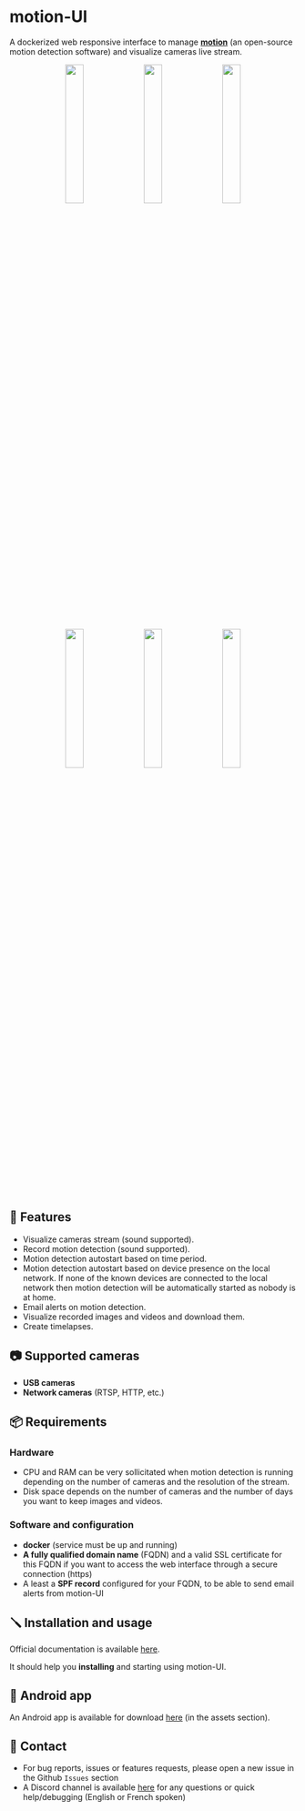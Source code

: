 # motion-UI

A dockerized web responsive interface to manage <a href="https://github.com/Motion-Project/motion"><b>motion</b></a> (an open-source motion detection software) and visualize cameras live stream.

<div align="center">
    <img src="https://github.com/user-attachments/assets/964f1307-c295-49f6-82e5-db6326f909b4" width=25% align="top">
    &nbsp;
    <img src="https://github.com/user-attachments/assets/caa8944d-5d8e-4b4b-a706-5a2e469dac7e" width=25% align="top">
    &nbsp;
    <img src="https://github.com/user-attachments/assets/7a9f1efd-bef0-42b9-ba8f-6c7bde8be028" width=25% align="top">
</div>
<br>
<div align="center">
    <img src="https://github.com/user-attachments/assets/0c3876f5-dfa6-45bd-a750-ca8b4cfe1133" width=25% align="top">
    &nbsp;
    <img src="https://github.com/user-attachments/assets/68cd77fd-69cf-46f4-aca2-528d5d42077f" width=25% align="top">
    &nbsp;
    <img src="https://github.com/user-attachments/assets/ba3352ea-4174-4707-9f4c-9f6bf2074968" width=25% align="top">
</div>

<br>

## 🚀 Features

- Visualize cameras stream (sound supported).
- Record motion detection (sound supported).
- Motion detection autostart based on time period.
- Motion detection autostart based on device presence on the local network. If none of the known devices are connected to the local network then motion detection will be automatically started as nobody is at home.
- Email alerts on motion detection.
- Visualize recorded images and videos and download them.
- Create timelapses.

## 📷 Supported cameras

- **USB cameras**
- **Network cameras** (RTSP, HTTP, etc.)

## 📦 Requirements

### Hardware

- CPU and RAM can be very sollicitated when motion detection is running depending on the number of cameras and the resolution of the stream.
- Disk space depends on the number of cameras and the number of days you want to keep images and videos.

### Software and configuration

- **docker** (service must be up and running)
- **A fully qualified domain name** (FQDN) and a valid SSL certificate for this FQDN if you want to access the web interface through a secure connection (https)
- A least a **SPF record** configured for your FQDN, to be able to send email alerts from motion-UI

## 🪛 Installation and usage

Official documentation is available <a href="https://github.com/lbr38/motion-UI/wiki">here</a>.

It should help you **installing** and starting using motion-UI.

## 📱 Android app

An Android app is available for download <a href="https://github.com/lbr38/motion-UI/releases/tag/android-1.0.0">here</a> (in the assets section).

## 📧 Contact

- For bug reports, issues or features requests, please open a new issue in the Github ``Issues`` section
- A Discord channel is available <a href="https://discord.gg/Dn8FurvWfX">here</a> for any questions or quick help/debugging (English or French spoken)
